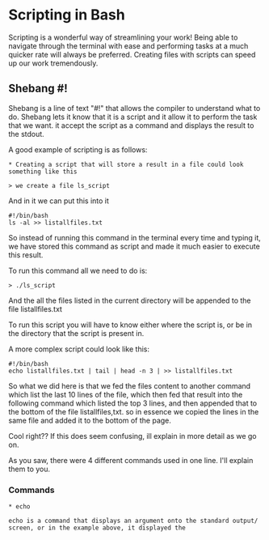 
# Scripting in Bash

Scripting is a wonderful way of streamlining your work! Being able to navigate through the terminal with ease and performing tasks at a much quicker rate will always be preferred. Creating files with scripts can speed up our work tremendously.

## Shebang #!

Shebang is a line of text "#!" that allows the compiler to understand what to do. Shebang lets it know that it is a script and it allow it to perform the task that we want. it accept the script as a command and displays the result to the stdout.

A good example of scripting is as follows:

	* Creating a script that will store a result in a file could look something like this
	
	> we create a file ls_script
	
And in it we can put this into it

	#!/bin/bash
	ls -al >> listallfiles.txt

So instead of running this command in the terminal every time and typing it, we have stored this command as script and made it much easier to execute this result.

To run this command all we need to do is:

	> ./ls_script

And the all the files listed in the current directory will be appended to the file listallfiles.txt

To run this script you will have to know either where the script is, or be in the directory that the script is present in.


A more complex script could look like this:

	#!/bin/bash
	echo listallfiles.txt | tail | head -n 3 | >> listallfiles.txt

So what we did here is that we fed the files content to another command which list the last 10 lines of the file, which then fed that result into the following command which listed the top 3 lines, and then appended that to the bottom of the file listallfiles,txt. so in essence we copied the lines in the same file and added it to the bottom of the page.

Cool right?? If this does seem confusing, ill explain in more detail as we go on.

As you saw, there were 4 different commands used in one line. I'll explain them to you.

### Commands 

	* echo

	echo is a command that displays an argument onto the standard output/ screen, or in the example above, it displayed the
